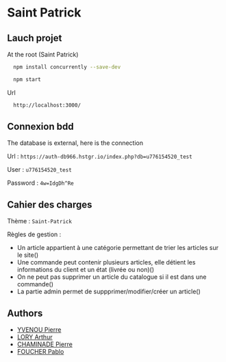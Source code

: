 
# Saint Patrick



## Lauch projet

At the root (Saint Patrick)

```bash
  npm install concurrently --save-dev
```
```bash
  npm start
```
Url
```bash
  http://localhost:3000/
```

## Connexion bdd

The database is external, here is the connection

Url : `https://auth-db966.hstgr.io/index.php?db=u776154520_test`

User : `u776154520_test`

Password : `4w=IdgDh^Re`

## Cahier des charges

Thème : `Saint-Patrick`

Règles de gestion : 
- Un article appartient à une catégorie permettant de trier les articles sur le site()
- Une commande peut contenir plusieurs articles, elle détient les informations du client et un état (livrée ou non)()
- On ne peut pas supprimer un article du catalogue si il est dans une commande()
- La partie admin permet de suppprimer/modifier/créer un article()

## Authors

- [YVENOU Pierre]()
- [LORY Arthur]()
- [CHAMINADE Pierre]()
- [FOUCHER Pablo]()

